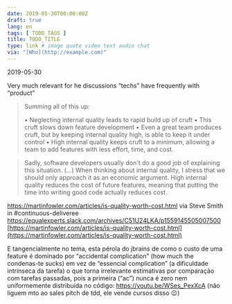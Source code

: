 ```yaml
---
date: 2019-05-30T00:00:00Z
draft: true
lang: en
tags: [ TODO_TAGS ]
title: TODO_TITLE
type: link # image quote video text audio chat
via: "[Who](http://example.com)"
---
```



2019-05-30

Very much relevant for he discussions “techs” have frequently with “product”

> Summing all of this up:
>
> • Neglecting internal quality leads to rapid build up of cruft
> • This cruft slows down feature development
> • Even a great team produces cruft, but by keeping internal quality high, is able to keep it under control
> • High internal quality keeps cruft to a minimum, allowing a team to add features with less effort, time, and cost.

> Sadly, software developers usually don't do a good job of explaining this situation. (…) When thinking about internal quality, I stress that we should only approach it as an economic argument. High internal quality reduces the cost of future features, meaning that putting the time into writing good code actually reduces cost.

https://martinfowler.com/articles/is-quality-worth-cost.html 
via Steve Smith in #continuous-deliveree
https://equalexperts.slack.com/archives/C51U24LKA/p1559145505007500
[https://martinfowler.com/articles/is-quality-worth-cost.html](https://martinfowler.com/articles/is-quality-worth-cost.html)

E tangencialmente no tema, esta pérola do jbrains de como o custo de uma feature é dominado por “accidental complication” (how much the condenas-te sucks) em vez de “essencial complication” (a dificuldade intrínseca da tarefa) o que torna irrelevante estimativas por comparação com tarefas passadas, pois a primeira (“ac”) nunca é zero nem uniformemente distribuída no código: https://youtu.be/WSes_PexXcA
(não liguem mto ao sales pitch de tdd, ele vende cursos disso :wink:)
